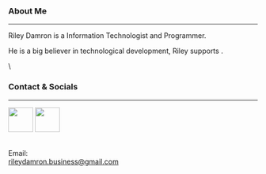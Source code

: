 ### About Me
***

Riley Damron is a Information Technologist and Programmer.

He is a big believer in technological development, Riley supports .


\\
### Contact & Socials
***

[<img src="https://static-exp1.licdn.com/sc/h/5bukxbhy9xsil5mb7c2wulfbx" width="50">](https://www.linkedin.com/in/riley-damron--business/) 
[<img src="https://d33wubrfki0l68.cloudfront.net/440eab0e0067a780b31c30b775d4a6aeb45bb684/addc7/assets/images/tool-icons/slack.png" width="50">](https://join.slack.com/t/riley-contacts/shared_invite/zt-1kinepjbk-3QeJm2SpsBsgvrgs6Lf~3Q) 

\
Email: \
<rileydamron.business@gmail.com>
